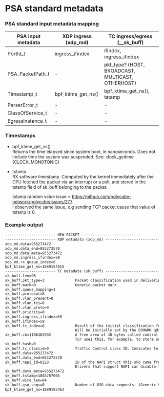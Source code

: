 # PSA standard metadata

### PSA standard input metadata mapping


| PSA input metadata 	| XDP ingress (xdp_md) 	| TC ingress/egress (__sk_buff)                     	|
|--------------------	|----------------------	|---------------------------------------------------	|
| PortId_t           	| ingress_ifindex      	| ifindex, ingress_ifindex                          	|
| PSA_PacketPath_t   	| -                    	| pkt_type? (HOST, BROADCAST, MULTICAST, OTHERHOST) 	|
| Timestamp_t        	| bpf_ktime_get_ns()   	| bpf_ktime_get_ns(), tstamp                        	|
| ParserError_t      	| -                    	| -                                                 	|
| ClassOfService_t   	| -                    	| -                                                 	|
| EgressInstance_t   	| -                    	| -                                                 	|


### Timestamps

* bpf_ktime_get_ns()   
    Returns the time elapsed since system boot, in nanoseconds.  Does not include time the system was suspended. See: clock_gettime (CLOCK_MONOTONIC)

* tstamp   
    RX software timestamp. Computed by the kernel immediately after the CPU fetched the packet via an interrupt or a poll, and stored in the tstamp field of sk_buff belonging to the packet.

    tstamp random value issue > https://github.com/polycube-network/polycube/issues/277  
    I observed the same issue, e.g sending TCP packet cause that value of tstamp is 0.

### Example output

```markdown
----------------------- NEW PACKET ---------------------------
----------------------- XDP metadata (xdp_md) ---------------------------
xdp_md.data=955273472
xdp_md.data_end=955273570
xdp_md.data_meta=955273472
xdp_md.ingress_ifindex=59
xdp_md.rx_queue_index=0
bpf_ktime_get_ns=1889154915
----------------------- TC metadata (sk_buff) ---------------------------
sk_buff.len=98
sk_buff.pkt_type=3              Packet classification used in delivering it (PACKET_HOST|PACKET_BROADCAST|PACKET_MULTICAST|PACKET_OTHERHOST)
sk_buff.mark=0                  Generic packet mark
sk_buff.queue_mapping=1
sk_buff.protocol=8
sk_buff.vlan_present=0
sk_buff.vlan_tci=0
sk_buff.vlan_proto=0
sk_buff.priority=0
sk_buff.ingress_ifindex=59
sk_buff.ifindex=59
sk_buff.tc_index=0              Result of the initial classification for later use in DSMARK process.
                                Will be initially set by the DSMARK qdisc, retrieving it from the DS field in IP header of every received packet [link](https://lukasz.bromirski.net/docs/translations/lartc-pl.html#AEN2098)
sk_buff.cb=1106162992           A free area of 48 bytes called control buffer ( cb ) is left for specific protocol layers necessities (that area can be used to pass info between protocol layers).
                                TCP uses this, for example, to store sequence numbers and retransmission state for the frame.
sk_buff.hash=0
sk_buff.tc_classid=0            Traffic Control class ID. Indicates to what class the packet should be dispatched [link](https://qmonnet.github.io/whirl-offload/2020/04/11/tc-bpf-direct-action/)
sk_buff.data=955273472
sk_buff.data_end=955273570
sk_buff.napi_id=8228            ID of the NAPI struct this skb came from. NAPI is a proven technique to improve network performance on Linux. 
                                Drivers that support NAPI can disable the packet-reception interrupt most of the time and rely on the network stack to poll for new packets at a frequent interval.
sk_buff.data_meta=955273472
sk_buff.tstamp=1803767005
sk_buff.wire_len=84
sk_buff.gso_segs=0              Number of GSO data segments. (Generic Segmentation Offload reduces per-packet processing overhead) [link](https://doc.dpdk.org/guides/prog_guide/generic_segmentation_offload_lib.html)
bpf_ktime_get_ns=1889185463
```